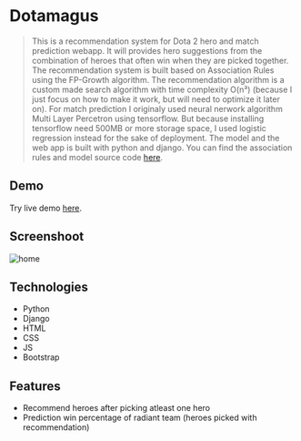 # Dotamagus

> This is a recommendation system for Dota 2 hero and match prediction webapp. It will provides hero suggestions from the combination of heroes that often win when they are picked together. The recommendation system is built based on Association Rules using the FP-Growth algorithm. The recommendation algorithm is a custom made search algorithm with time complexity O(n³) (because I just focus on how to make it work, but will need to optimize it later on). For match prediction I originaly used neural nerwork algorithm Multi Layer Percetron using tensorflow. But because installing tensorflow need 500MB or more storage space, I used logistic regression instead for the sake of deployment. The model and the web app is built with python and django. You can find the association rules and model source code [here](https://github.com/erwintobing15/rules-model).

## Demo
Try live demo [here](https://dotamagos.pythonanywhere.com/).

## Screenshoot
![home](../assets/home.PNG)

## Technologies 
* Python
* Django
* HTML
* CSS
* JS
* Bootstrap

## Features
* Recommend heroes after picking atleast one hero
* Prediction win percentage of radiant team (heroes picked with recommendation)
